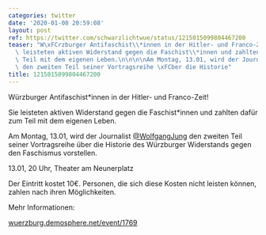 ```yaml
---
categories: twitter
date: '2020-01-08 20:59:08'
layout: post
ref: https://twitter.com/schwarzlichtwue/status/1215015099804467200
teaser: "W\xFCrzburger Antifaschist\\*innen in der Hitler- und Franco-Zeit!\n\nSie\
  \ leisteten aktiven Widerstand gegen die Faschist\\*innen und zahlten daf\xFCr zum\
  \ Teil mit dem eigenen Leben.\n\n\n\nAm Montag, 13.01, wird der Journalist [@WolfgangJung](https://twitter.com/WolfgangJung)\
  \ den zweiten Teil seiner Vortragsreihe \xFCber die Historie"
title: 1215015099804467200
---
```

Würzburger Antifaschist\*innen in der Hitler- und Franco-Zeit!

Sie leisteten aktiven Widerstand gegen die Faschist\*innen und zahlten dafür zum Teil mit dem eigenen Leben.



Am Montag, 13.01, wird der Journalist [@WolfgangJung](https://twitter.com/WolfgangJung) den zweiten Teil seiner Vortragsreihe über die Historie des Würzburger Widerstands gegen den Faschismus vorstellen.



13.01, 20 Uhr, Theater am Neunerplatz



Der Eintritt kostet 10€. Personen, die sich diese Kosten nicht leisten können, zahlen nach ihren Möglichkeiten.



Mehr Informationen:

[wuerzburg.demosphere.net/event/1769](https://wuerzburg.demosphere.net/event/1769)